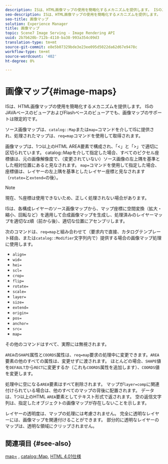 ```yaml
---
description: ISは、HTML画像マップの使用を簡略化するメカニズムを提供します。 ISのJAVAベースのビューアおよびFlashベースのビューアでも、画像マップのサポートは限定的です。
seo-description: ISは、HTML画像マップの使用を簡略化するメカニズムを提供します。 ISのJAVAベースのビューアおよびFlashベースのビューアでも、画像マップのサポートは限定的です。
seo-title: 画像マップ
solution: Experience Manager
title: 画像マップ
topic: Scene7 Image Serving - Image Rendering API
uuid: 2b7b620b-712b-4110-ba38-993a354c09d3
translation-type: tm+mt
source-git-commit: e8e5b07329bde3e23ee095d5022da62d67e9478c
workflow-type: tm+mt
source-wordcount: '402'
ht-degree: 0%

---
```



# 画像マップ{#image-maps}

ISは、HTML画像マップの使用を簡略化するメカニズムを提供します。 ISのJAVAベースのビューアおよびFlashベースのビューアでも、画像マップのサポートは限定的です。

ソース画像マップは、`catalog::Map`または`map=`コマンドを介してISに提供され、処理されたマップは、`req=map`コマンドを使用して取得されます。

画像マップは、1つ以上のHTML AREA要素で構成され、「&lt;」と「>」で適切に区切られています。 catalog::Mapを介して指定した場合、すべてのピクセル座標値は、元の画像解像度で、（変更されていない）ソース画像の左上隅を基準とした相対位置にあると見なされます。 `map=`コマンドを使用して指定した場合、座標値は、レイヤーの左上隅を基準としたレイヤー座標と見なされます（`rotate=`と`extend=`の後）。

>[!NOTE]
>
>現在、%座標は使用できないため、正しく処理されない場合があります。

ISは、各構成レイヤーのソース画像マップから、マップ座標に空間変換（拡大・縮小、回転など）を適用して合成画像マップを生成し、処理済みのレイヤーマップを適切なz順（前から後）、適切な位置にアセンブリします。

次のコマンドは、`req=map`と組み合わせて（要求内で直接、カタログテンプレート経由、または`catalog::Modifier`文字列内で）提供する場合の画像マップ処理に使用します。

* `align=`
* `wid=`
* `hei=`
* `scl=`
* `crop=`
* `flip=`
* `rotate=`
* `scale=`
* `layer=`
* `size=`
* `extend=`
* `origin=`
* `pos=`
* `anchor=`
* `src=`
* `map=`

その他のコマンドはすべて、実際には無視されます。

`AREA`の`SHAPE`属性と`COORDS`属性は、`req=map`要求の処理中に変更できます。`AREA`要素の他のすべての属性は、変更せずに渡されます。 ほとんどの場合、`SHAPE`値を`DEFAULT`から`RECT`に変更するか（これも`COORDS`属性を追加します）、`COORDS`値を変更します。

処理中に空になる`AREA`要素はすべて削除されます。 マップが`layer=comp`に関連付けられている場合は、他のすべてのマップの背後に配置されます。 データは、1つ以上のHTML `AREA`要素としてテキスト形式で返されます。 空の返信文字列は、指定したオブジェクトの画像マップが存在しないことを示します。

レイヤーの透明度は、マップの処理には考慮されません。 完全に透明なレイヤーには、画像マップを関連付けることができます。 部分的に透明なレイヤーのマップは、透明な領域にクリップされません。

## 関連項目 {#see-also}

[map=](../../../../../is-api/http-ref/image-serving-api-ref/c-http-protocol-reference/c-command-reference/r-map.md#reference-8f96545f196b4b7caa616e15c2363f06) ,  [catalog::Map](/help/aem-is-ir-api/is-api/image-catalog/image-serving-api-ref/c-image-catalog-reference/c-image-svg-data-reference/c-image-data-reference/r-map-cat.md),  [HTML 4.01仕様](http://www.w3.org/TR/html401/)
